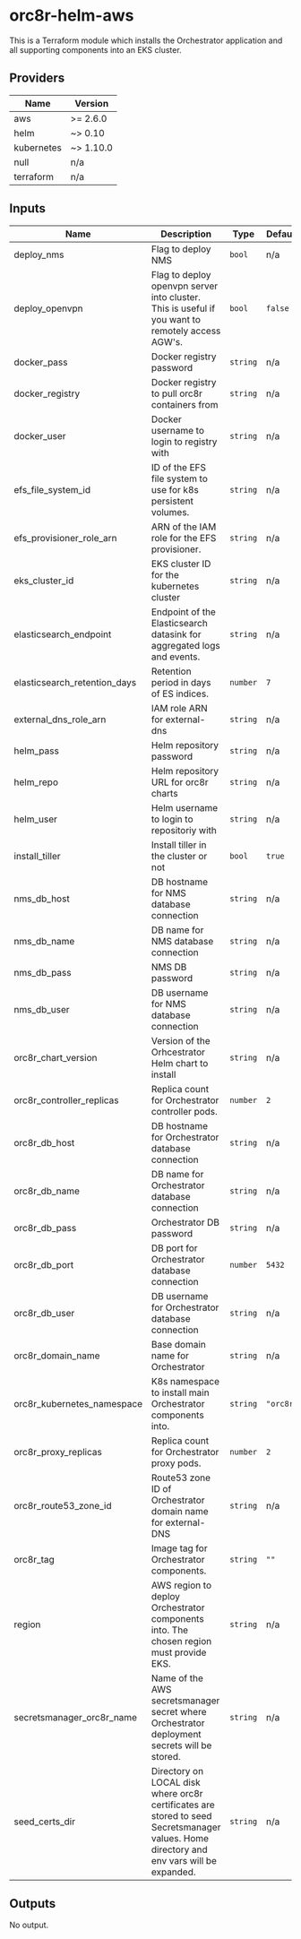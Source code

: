 # orc8r-helm-aws

This is a Terraform module which installs the Orchestrator application and all
supporting components into an EKS cluster.

## Providers

| Name | Version |
|------|---------|
| aws | >= 2.6.0 |
| helm | ~> 0.10 |
| kubernetes | ~> 1.10.0 |
| null | n/a |
| terraform | n/a |

## Inputs

| Name | Description | Type | Default | Required |
|------|-------------|------|---------|:-----:|
| deploy\_nms | Flag to deploy NMS | `bool` | n/a | yes |
| deploy\_openvpn | Flag to deploy openvpn server into cluster. This is useful if you want to remotely access AGW's. | `bool` | `false` | no |
| docker\_pass | Docker registry password | `string` | n/a | yes |
| docker\_registry | Docker registry to pull orc8r containers from | `string` | n/a | yes |
| docker\_user | Docker username to login to registry with | `string` | n/a | yes |
| efs\_file\_system\_id | ID of the EFS file system to use for k8s persistent volumes. | `string` | n/a | yes |
| efs\_provisioner\_role\_arn | ARN of the IAM role for the EFS provisioner. | `string` | n/a | yes |
| eks\_cluster\_id | EKS cluster ID for the kubernetes cluster | `string` | n/a | yes |
| elasticsearch\_endpoint | Endpoint of the Elasticsearch datasink for aggregated logs and events. | `string` | n/a | yes |
| elasticsearch\_retention\_days | Retention period in days of ES indices. | `number` | `7` | no |
| external\_dns\_role\_arn | IAM role ARN for external-dns | `string` | n/a | yes |
| helm\_pass | Helm repository password | `string` | n/a | yes |
| helm\_repo | Helm repository URL for orc8r charts | `string` | n/a | yes |
| helm\_user | Helm username to login to repositoriy with | `string` | n/a | yes |
| install\_tiller | Install tiller in the cluster or not | `bool` | `true` | no |
| nms\_db\_host | DB hostname for NMS database connection | `string` | n/a | yes |
| nms\_db\_name | DB name for NMS database connection | `string` | n/a | yes |
| nms\_db\_pass | NMS DB password | `string` | n/a | yes |
| nms\_db\_user | DB username for NMS database connection | `string` | n/a | yes |
| orc8r\_chart\_version | Version of the Orhcestrator Helm chart to install | `string` | n/a | yes |
| orc8r\_controller\_replicas | Replica count for Orchestrator controller pods. | `number` | `2` | no |
| orc8r\_db\_host | DB hostname for Orchestrator database connection | `string` | n/a | yes |
| orc8r\_db\_name | DB name for Orchestrator database connection | `string` | n/a | yes |
| orc8r\_db\_pass | Orchestrator DB password | `string` | n/a | yes |
| orc8r\_db\_port | DB port for Orchestrator database connection | `number` | `5432` | no |
| orc8r\_db\_user | DB username for Orchestrator database connection | `string` | n/a | yes |
| orc8r\_domain\_name | Base domain name for Orchestrator | `string` | n/a | yes |
| orc8r\_kubernetes\_namespace | K8s namespace to install main Orchestrator components into. | `string` | `"orc8r"` | no |
| orc8r\_proxy\_replicas | Replica count for Orchestrator proxy pods. | `number` | `2` | no |
| orc8r\_route53\_zone\_id | Route53 zone ID of Orchestrator domain name for external-DNS | `string` | n/a | yes |
| orc8r\_tag | Image tag for Orchestrator components. | `string` | `""` | no |
| region | AWS region to deploy Orchestrator components into. The chosen region must provide EKS. | `string` | n/a | yes |
| secretsmanager\_orc8r\_name | Name of the AWS secretsmanager secret where Orchestrator deployment secrets will be stored. | `string` | n/a | yes |
| seed\_certs\_dir | Directory on LOCAL disk where orc8r certificates are stored to seed Secretsmanager values. Home directory and env vars will be expanded. | `string` | n/a | yes |

## Outputs

No output.
